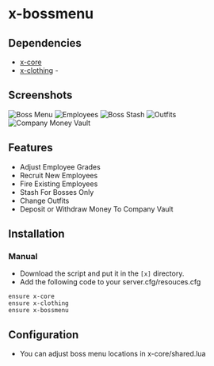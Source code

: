 # x-bossmenu

## Dependencies
- [x-core](https://github.com/xcore-framework/x-core)
- [x-clothing](https://github.com/xcore-framework/x-clothing) - 

## Screenshots
![Boss Menu](https://imgur.com/1NlyWX3.png)
![Employees](https://i.imgur.com/CCleyIv.png)
![Boss Stash](https://imgur.com/fLJqA2M.png)
![Outfits](https://i.imgur.com/BqBK49n.png)
![Company Money Vault](https://imgur.com/q0NIz6O.png)

## Features
- Adjust Employee Grades
- Recruit New Employees
- Fire Existing Employees
- Stash For Bosses Only
- Change Outfits
- Deposit or Withdraw Money To Company Vault

## Installation
### Manual
- Download the script and put it in the `[x]` directory.
- Add the following code to your server.cfg/resouces.cfg
```
ensure x-core
ensure x-clothing
ensure x-bossmenu
```

## Configuration
- You can adjust boss menu locations in x-core/shared.lua
